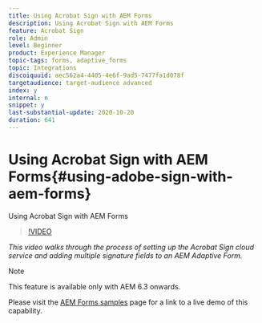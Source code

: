 ```yaml
---
title: Using Acrobat Sign with AEM Forms
description: Using Acrobat Sign with AEM Forms
feature: Acrobat Sign
role: Admin
level: Beginner
product: Experience Manager
topic-tags: forms, adaptive_forms
topic: Integrations
discoiquuid: aec562a4-4405-4e6f-9ad5-7477fa1d078f
targetaudience: target-audience advanced
index: y
internal: n
snippet: y
last-substantial-update: 2020-10-20
duration: 641
---
```


# Using Acrobat Sign with AEM Forms{#using-adobe-sign-with-aem-forms}

Using Acrobat Sign with AEM Forms

>[!VIDEO](https://video.tv.adobe.com/v/18696?quality=12&learn=on)

*This video walks through the process of setting up the Acrobat Sign cloud service and adding multiple signature fields to an AEM Adaptive Form.*

>[!NOTE]
>
>This feature is available only with AEM 6.3 onwards.

Please visit the [AEM Forms samples](https://forms.enablementadobe.com/content/samples/samples.html?query=0#formsandsign) page for a link to a live demo of this capability.
